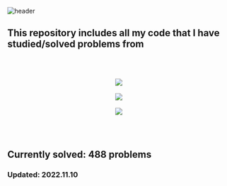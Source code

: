
![header](https://capsule-render.vercel.app/api?type=transparent&color=#000000&height=200&section=header&text=Hello!%20Welcome%20to%20my%20GitHub!!&fontSize=55&fontColor=FFFFFF)

## This repository includes all my code that I have studied/solved problems from
<br/>
<br/>
<p align="center">
    <img src="https://user-images.githubusercontent.com/111060150/202181563-f1a991a7-1ce8-4af0-9e59-d149111bd433.png">
    <br/>
    <br/>
    <img src="https://user-images.githubusercontent.com/111060150/202181717-a8ace4c7-7fe2-4e0a-aa53-dba8ba084416.png">
    <br/>
    <br/>
    <img src="https://user-images.githubusercontent.com/111060150/202181798-2df1c89e-e1a5-4409-98b2-ee19eb7dde9f.png">
</p>
<br/>
<br/>

## Currently solved: 488 problems
### Updated: 2022.11.10